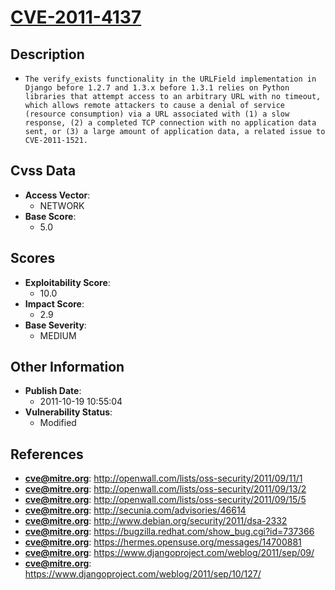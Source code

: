 
# [CVE-2011-4137](http://openwall.com/lists/oss-security/2011/09/11/1)

## Description

- `The verify_exists functionality in the URLField implementation in Django before 1.2.7 and 1.3.x before 1.3.1 relies on Python libraries that attempt access to an arbitrary URL with no timeout, which allows remote attackers to cause a denial of service (resource consumption) via a URL associated with (1) a slow response, (2) a completed TCP connection with no application data sent, or (3) a large amount of application data, a related issue to CVE-2011-1521.`

## Cvss Data

- **Access Vector**:
  - NETWORK
- **Base Score**:
  - 5.0

## Scores

- **Exploitability Score**:
  - 10.0
- **Impact Score**:
  - 2.9
- **Base Severity**:
  - MEDIUM

## Other Information

- **Publish Date**:
  - 2011-10-19 10:55:04
- **Vulnerability Status**:
  - Modified

## References

- **cve@mitre.org**: http://openwall.com/lists/oss-security/2011/09/11/1
- **cve@mitre.org**: http://openwall.com/lists/oss-security/2011/09/13/2
- **cve@mitre.org**: http://openwall.com/lists/oss-security/2011/09/15/5
- **cve@mitre.org**: http://secunia.com/advisories/46614
- **cve@mitre.org**: http://www.debian.org/security/2011/dsa-2332
- **cve@mitre.org**: https://bugzilla.redhat.com/show_bug.cgi?id=737366
- **cve@mitre.org**: https://hermes.opensuse.org/messages/14700881
- **cve@mitre.org**: https://www.djangoproject.com/weblog/2011/sep/09/
- **cve@mitre.org**: https://www.djangoproject.com/weblog/2011/sep/10/127/
